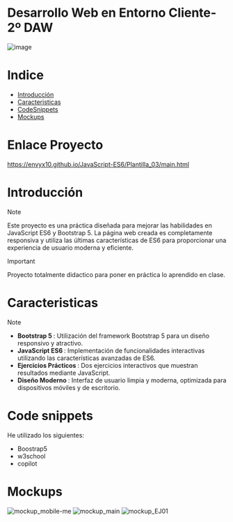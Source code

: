 
<h1>Desarrollo Web en Entorno Cliente- 2º DAW</h1>

![image](https://github.com/user-attachments/assets/4377f231-3a60-4948-8136-cea4a86cfe11)


<h1 id="indice">Indice</h1>
<ul>
  <li><a href="#introduccion">Introducción</a></li>
  <li><a href="#motivacion">Caracteristicas</a></li>
  <li><a href="#code">CodeSnippets</a></li>
  <li><a href="#mock">Mockups</a></li>
</ul>

# Enlace Proyecto
https://envyx10.github.io/JavaScript-ES6/Plantilla_03/main.html

<h1 id="introduccion">Introducción</h1>

  > [!NOTE]
  > Este proyecto es una práctica diseñada para mejorar las habilidades en JavaScript ES6 y Bootstrap 5. La página web creada es completamente responsiva y utiliza las últimas características de ES6 para proporcionar una experiencia de usuario moderna y eficiente.
  
  >[!IMPORTANT]
  > Proyecto totalmente didactico para poner en práctica lo aprendido en clase.


<h1 id="motivacion">Caracteristicas</h1>

> [!NOTE]
> - <strong>Bootstrap 5 </strong>: Utilización del framework Bootstrap 5 para un diseño responsivo y atractivo. <br>
> - <strong>JavaScript ES6 </strong>: Implementación de funcionalidades interactivas utilizando las características avanzadas de ES6. <br>
> - <strong>Ejercicios Prácticos </strong>: Dos ejercicios interactivos que muestran resultados mediante JavaScript. <br>
> - <strong>Diseño Moderno </strong>: Interfaz de usuario limpia y moderna, optimizada para dispositivos móviles y de escritorio.


<h1 id="code">Code snippets</h1>
He utilizado los siguientes: <br>

- Boostrap5 <br>
- w3school  <br>
- copilot
  
<h1 id="mock">Mockups</h1>

![mockup_mobile-me](https://github.com/user-attachments/assets/1298a1bb-cc49-4d53-ac02-ebf8f45827ad)
![mockup_main](https://github.com/user-attachments/assets/543e98e0-b3c6-4f31-9847-65590f033947)
![mockup_EJ01](https://github.com/user-attachments/assets/964bef26-c172-42d0-a063-4abaa585904a)

